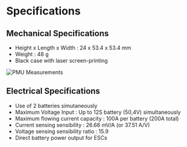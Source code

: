 # Specifications

## Mechanical Specifications

* Height x Length x Width : 24 x 53.4 x 53.4 mm
* Weight : 48 g
* Black case with laser screen-printing

![PMU Measurements](https://github.com/drotek/power-management-unit-user-guide/tree/ae2a5b1b9465faff87519d0636f5844ab56f5e4a/images/cot1.png?raw=true)

## Electrical Specifications

* Use of 2 batteries simutaneously
* Maximum Voltage Input : Up to 12S battery \(50,4V\) simultaneously
* Maximum flowing current capacity : 100A per battery \(200A total\)
* Current sensing sensibility : 26.66 mV/A \(or 37.51 A/V\)
* Voltage sensing sensibility ratio : 15.9
* Direct battery power output for ESCs

